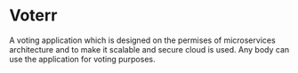 # Voterr
A voting application which is designed on the permises of microservices architecture and to make it scalable and secure cloud is used. Any body can use the application for voting purposes.
